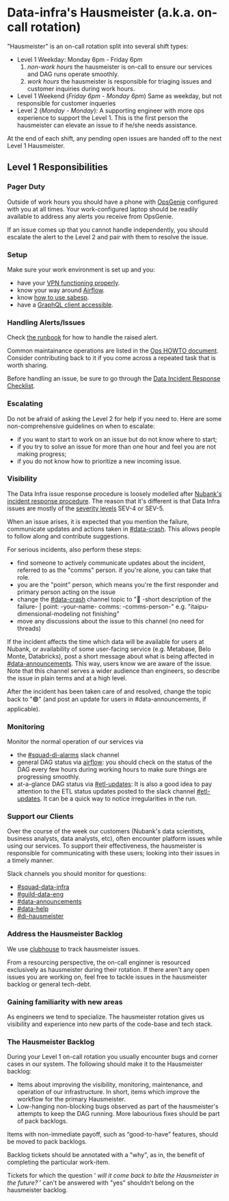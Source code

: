 # Data-infra's Hausmeister (a.k.a. on-call rotation)

"Hausmeister" is an on-call rotation split into several shift types:

 * Level 1 Weekday: Monday 6pm - Friday 6pm
   1. _non-work hours_ the hausmeister is on-call to ensure our services and DAG runs operate smoothly.
   2. _work hours_ the hausmeister is responsible for triaging issues and customer inquiries during work hours.
 * Level 1 Weekend (_Friday 6pm - Monday 6pm_)
   Same as weekday, but not responsible for customer inqueries
 * Level 2 (_Monday - Monday_):
   A supporting engineer with more ops experience to support the Level 1. This is the first person the hausmeister can elevate an issue to if he/she needs assistance.
   
At the end of each shift, any pending open issues are handed off to the next Level 1 Hausmeister.

## Level 1 Responsibilities

### Pager Duty
Outside of work hours you should have a phone with [OpsGenie](http://opsgenie.com/) configured with you at all times. Your work-configured laptop should be readily available to address any alerts you receive from OpsGenie.

If an issue comes up that you cannot handle independently, you should escalate the alert to the Level 2 and pair with them to resolve the issue.

### Setup
Make sure your work environment is set up and you:
  * have your [VPN functioning properly](https://nubank.slack.com/archives/C024U9800/p1545380162000900).
  * know your way around [Airflow](https://github.com/nubank/data-platform-docs/blob/master/airflow.md).
  * know [how to use sabesp](https://github.com/nubank/data-platform-docs/blob/master/cli_examples.md).
  * have a [GraphQL client accessible](https://github.com/nubank/data-platform-docs/blob/master/ops/graphql_clients.md).

### Handling Alerts/Issues
Check [the runbook](https://github.com/nubank/data-platform-docs/blob/master/on-call_runbook.md) for how to handle the raised alert.

Common maintainance operations are listed in the [Ops HOWTO document](https://github.com/nubank/data-platform-docs/blob/master/ops_how_to.md). Consider contributing back to it if you come across a repeated task that is worth sharing.

Before handling an issue, be sure to go through the [Data Incident Response Checklist](https://github.com/nubank/data-platform-docs/blob/master/etl_operators/incident_response_checklist.md).

### Escalating
Do not be afraid of asking the Level 2 for help if you need to. Here are some non-comprehensive guidelines on when to escalate:
* if you want to start to work on an issue but do not know where to start;
* if you try to solve an issue for more than one hour and feel you are not making progress;
* if you do not know how to prioritize a new incoming issue.

### Visibility

The Data Infra issue response procedure is loosely modelled after [Nubank's incident response procedure](https://github.com/nubank/playbooks/blob/master/incident-response/incident-response-procedure.md). The reason that it's different is that Data Infra issues are mostly of the [severity levels](https://github.com/nubank/playbooks/blob/master/incident-response/incident-severity-levels.md) SEV-4 or SEV-5.

When an issue arises, it is expected that you mention the failure, communicate updates and actions taken in [#data-crash](https://nubank.slack.com/messages/CE98NE603/). This allows people to follow along and contribute suggestions.

For serious incidents, also perform these steps:
  - find someone to actively communicate updates about the incident, referred to as the "comms" person. if you're alone, you can take that role.
  - you are the "point" person, which means you're the first responder and primary person acting on the issue
  - change the [#data-crash](https://nubank.slack.com/messages/CE98NE603/) channel topic to ":red_circle: -short description of the failure- | point: -your-name- comms: -comms-person-" e.g. "itaipu-dimensional-modeling not finishing"
  - move any discussions about the issue to this channel (no need for threads)

If the incident affects the time which data will be available for users at Nubank, or availability of some user-facing service (e.g. Metabase, Belo Monte, Databricks), post a short message about what is being affected in [#data-announcements](https://nubank.slack.com/messages/C20GTK220/). This way, users know we are aware of the issue. Note that this channel serves a wider audience than engineers, so describe the issue in plain terms and at a high level.

After the incident has been taken care of and resolved, change the topic back to ":green_circle:" (and post an update for users in #data-announcements, if applicable).

### Monitoring
Monitor the normal operation of our services via

* the [#squad-di-alarms](https://nubank.slack.com/messages/C51LWJ0SK/) slack channel
* general DAG status via [airflow](https://airflow.nubank.com.br/admin/airflow/graph?dag_id=prod-dagao): you should check on the status of the DAG every few hours during working hours to make sure things are progressing smoothly.
* at-a-glance DAG status via [#etl-updates](https://nubank.slack.com/messages/CCYJHJHR9/): It is also a good idea to pay attention to the ETL status updates posted to the slack channel [#etl-updates](https://nubank.slack.com/messages/CCYJHJHR9/). It can be a quick way to notice irregularities in the run.

### Support our Clients
Over the course of the week our customers (Nubank's data scientists, business analysts, data analysts, etc), often encounter platform issues while using our services.
To support their effectiveness, the hausmeister is responsible for communicating with these users; looking into their issues in a timely manner.

Slack channels you should monitor for questions:

* [#squad-data-infra](https://nubank.slack.com/messages/C0XRWDYQ2/)
* [#guild-data-eng](https://nubank.slack.com/messages/C1SNEPL5P/)
* [#data-announcements](https://nubank.slack.com/messages/C20GTK220/)
* [#data-help](https://nubank.slack.com/messages/C06F04CH1/)
* [#di-hausmeister](https://nubank.slack.com/archives/CP3F163C4)

### Address the Hausmeister Backlog
We use [clubhouse](https://app.clubhouse.io/nubank/project/352/data-infra-hausmeister) to track hausmeister issues.

From a resourcing perspective, the on-call enginner is resourced exclusively as hausmeister during their rotation. If there aren't any open issues you are working on, feel free to tackle issues in the hausmeister backlog or general tech-debt.

### Gaining familiarity with new areas
As engineers we tend to specialize. The hausmeister rotation gives us visibility and experience into new parts of the code-base and tech stack.

### The Hausmeister Backlog

During your Level 1 on-call rotation you usually encounter bugs and corner cases in our system. The following should make it to the Hausmeister backlog:
 * Items about improving the visibility, monitoring, maintenance, and operation of our infrastructure. In short, items which improve the workflow for the primary Hausmeister.
 * Low-hanging non-blocking bugs observed as part of the hausmeister's attempts to keep the DAG running. More labourious fixes should be part of pack backlogs.

Items with non-immediate payoff, such as “good-to-have” features, should be moved to pack backlogs.

Backlog tickets should be annotated with a "why", as in, the benefit of completing the particular work-item.

Tickets for which the question ‘ *will it come back to bite the Hausmeister in the future?* ’ can't be answered with "yes" shouldn't belong on the hausmeister backlog.

